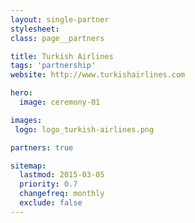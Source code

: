 ```yaml
---
layout: single-partner
stylesheet:
class: page__partners

title: Turkish Airlines
tags: 'partnership'
website: http://www.turkishairlines.com

hero:
  image: ceremony-01

images:
 logo: logo_turkish-airlines.png

partners: true

sitemap:
  lastmod: 2015-03-05
  priority: 0.7
  changefreq: monthly
  exclude: false
---
```

